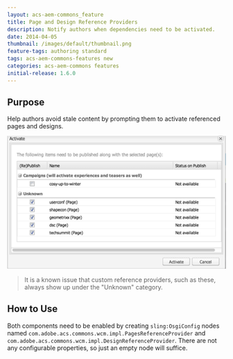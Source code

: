 ```yaml
---
layout: acs-aem-commons_feature
title: Page and Design Reference Providers
description: Notify authors when dependencies need to be activated.
date: 2014-04-05
thumbnail: /images/default/thumbnail.png
feature-tags: authoring standard
tags: acs-aem-commons-features new
categories: acs-aem-commons features
initial-release: 1.6.0
---
```


## Purpose

Help authors avoid stale content by prompting them to activate referenced pages and designs.

![image](/acs-aem-commons/images/reference-providers/example.png)

> It is a known issue that custom reference providers, such as these, always show up under the "Unknown" category.

## How to Use

Both components need to be enabled by creating `sling:OsgiConfig` nodes named `com.adobe.acs.commons.wcm.impl.PagesReferenceProvider` and `com.adobe.acs.commons.wcm.impl.DesignReferenceProvider`. There are not any configurable properties, so just an empty node will suffice.
